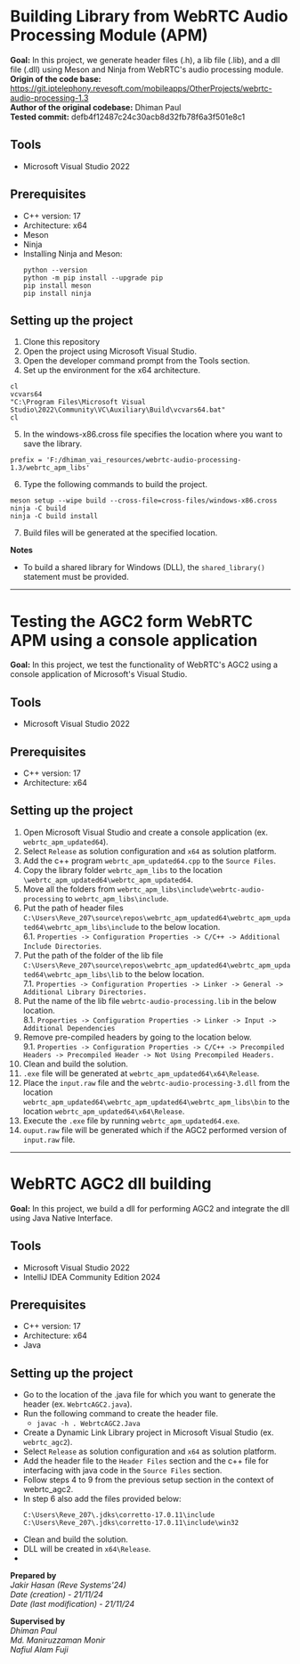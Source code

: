 # Building Library from WebRTC Audio Processing Module (APM)

**Goal:** In this project, we generate header files (.h), a lib file (.lib), and a dll file (.dll) using Meson and Ninja from WebRTC's audio processing module.<br>
**Origin of the code base:** https://git.iptelephony.revesoft.com/mobileapps/OtherProjects/webrtc-audio-processing-1.3<br>
**Author of the original codebase:** Dhiman Paul<br>
**Tested commit:** defb4f12487c24c30acb8d32fb78f6a3f501e8c1<br>

## Tools
* Microsoft Visual Studio 2022
## Prerequisites
* C++ version: 17
* Architecture: x64
* Meson
* Ninja
* Installing Ninja and Meson:
  ```
  python --version
  python -m pip install --upgrade pip
  pip install meson
  pip install ninja
  ```

## Setting up the project
1. Clone this repository
2. Open the project using Microsoft Visual Studio.
3. Open the developer command prompt from the Tools section.
4. Set up the environment for the x64 architecture.
  ```
  cl 
  vcvars64
  "C:\Program Files\Microsoft Visual Studio\2022\Community\VC\Auxiliary\Build\vcvars64.bat"
  cl
  ```
5. In the windows-x86.cross file specifies the location where you want to save the library.
  ```
  prefix = 'F:/dhiman_vai_resources/webrtc-audio-processing-1.3/webrtc_apm_libs'
  ```
6. Type the following commands to build the project.
  ```
  meson setup --wipe build --cross-file=cross-files/windows-x86.cross
  ninja -C build
  ninja -C build install
  ```
7. Build files will be generated at the specified location.

**Notes**
* To build a shared library for Windows (DLL), the ``shared_library()`` statement must be provided.

---
# Testing the AGC2 form WebRTC APM using a console application
**Goal:** In this project, we test the functionality of WebRTC's AGC2 using a console application of Microsoft's Visual Studio.

## Tools
* Microsoft Visual Studio 2022

## Prerequisites
* C++ version: 17
* Architecture: x64

## Setting up the project
1. Open Microsoft Visual Studio and create a console application (ex. ```webrtc_apm_updated64```).
2. Select ```Release``` as solution configuration and ```x64``` as solution platform.
3. Add the c++ program ```webrtc_apm_updated64.cpp``` to the ```Source Files```.
4. Copy the library folder ```webrtc_apm_libs``` to the location ```\webrtc_apm_updated64\webrtc_apm_updated64```.
5. Move all the folders from ```webrtc_apm_libs\include\webrtc-audio-processing``` to ```webrtc_apm_libs\include```.
6. Put the path of header files ```C:\Users\Reve_207\source\repos\webrtc_apm_updated64\webrtc_apm_updated64\webrtc_apm_libs\include``` to the below location.<br>
   6.1. ```Properties -> Configuration Properties -> C/C++ -> Additional Include Directories```.
7. Put the path of the folder of the lib file ```C:\Users\Reve_207\source\repos\webrtc_apm_updated64\webrtc_apm_updated64\webrtc_apm_libs\lib``` to the below location.<br>
  7.1. ```Properties -> Configuration Properties -> Linker -> General -> Additional Library Directories.```
8. Put the name of the lib file ```webrtc-audio-processing.lib``` in the below location.<br>
  8.1. ```Properties -> Configuration Properties -> Linker -> Input -> Additional Dependencies```
9. Remove pre-compiled headers by going to the location below.<br>
  9.1. ```Properties -> Configuration Properties -> C/C++ -> Precompiled Headers -> Precompiled Header -> Not Using Precompiled Headers.```
10. Clean and build the solution.
11. ```.exe``` file will be generated at ```webrtc_apm_updated64\x64\Release```.
12. Place the ```input.raw``` file and the ```webrtc-audio-processing-3.dll``` from the location ```webrtc_apm_updated64\webrtc_apm_updated64\webrtc_apm_libs\bin``` to the location ```webrtc_apm_updated64\x64\Release```.
13. Execute the ```.exe``` file by running ```webrtc_apm_updated64.exe```.
14. ```ouput.raw``` file will be generated which if the AGC2 performed version of ```input.raw``` file.

---

# WebRTC AGC2 dll building
**Goal:** In this project, we build a dll for performing AGC2 and integrate the dll using Java Native Interface.

## Tools
* Microsoft Visual Studio 2022
* IntelliJ IDEA Community Edition 2024

## Prerequisites
* C++ version: 17
* Architecture: x64
* Java

## Setting up the project
* Go to the location of the .java file for which you want to generate the header (ex. ```WebrtcAGC2.java```).
* Run the following command to create the header file.
  * ```javac -h . WebrtcAGC2.Java```
* Create a Dynamic Link Library project in Microsoft Visual Studio (ex. ```webrtc_agc2```).
* Select ```Release``` as solution configuration and ```x64``` as solution platform.
* Add the header file to the ```Header Files``` section and the c++ file for interfacing with java code in the ```Source Files``` section.
* Follow steps 4 to 9 from the previous setup section in the context of webrtc_agc2.
* In step 6 also add the files provided below:
  ```
  C:\Users\Reve_207\.jdks\corretto-17.0.11\include
  C:\Users\Reve_207\.jdks\corretto-17.0.11\include\win32
  ```
* Clean and build the solution.
* DLL will be created in ```x64\Release```.
* 

**Prepared by**<br>
*Jakir Hasan (Reve Systems'24)*<br>
*Date (creation) - 21/11/24*<br>
*Date (last modification) - 21/11/24*<br>


**Supervised by**<br>
*Dhiman Paul*<br>
*Md. Maniruzzaman Monir*<br>
*Nafiul Alam Fuji*<br>
